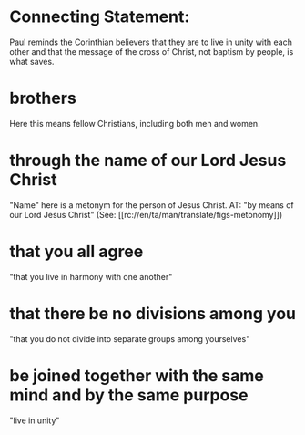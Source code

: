 # Connecting Statement:

Paul reminds the Corinthian believers that they are to live in unity with each other and that the message of the cross of Christ, not baptism by people, is what saves.

# brothers

Here this means fellow Christians, including both men and women.

# through the name of our Lord Jesus Christ

"Name" here is a metonym for the person of Jesus Christ. AT: "by means of our Lord Jesus Christ" (See: [[rc://en/ta/man/translate/figs-metonomy]])

# that you all agree

"that you live in harmony with one another"

# that there be no divisions among you

"that you do not divide into separate groups among yourselves"

# be joined together with the same mind and by the same purpose

"live in unity"

